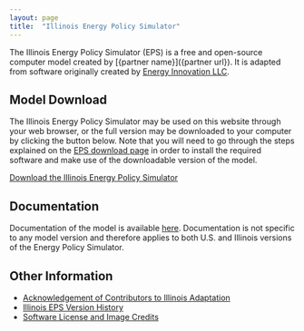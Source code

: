 ```yaml
---
layout: page
title:  "Illinois Energy Policy Simulator"
---
```


The Illinois Energy Policy Simulator (EPS) is a free and open-source computer model created by [{partner name}]({partner url}).  It is adapted from software originally created by [Energy Innovation LLC](https://energyinnovation.org/).

## Model Download

The Illinois Energy Policy Simulator may be used on this website through your web browser, or the full version may be downloaded to your computer by clicking the button below.  Note that you will need to go through the steps explained on the [EPS download page](https://us.energypolicy.solutions/docs/download.html) in order to install the required software and make use of the downloadable version of the model.

<p><a href="{zip file url}" class="btn">Download the Illinois Energy Policy Simulator</a></p>

## Documentation

Documentation of the model is available [here](https://us.energypolicy.solutions/docs/index.html).  Documentation is not specific to any model version and therefore applies to both U.S. and Illinois versions of the Energy Policy Simulator.

## Other Information

* [Acknowledgement of Contributors to Illinois Adaptation](acknowledgement.html)
* [Illinois EPS Version History](version-history.html)
* [Software License and Image Credits](software-license.html)

